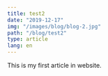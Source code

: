 ```yaml
---
title: test2
date: "2019-12-17"
img: "/images/blog/blog-2.jpg"
path: "/blog/test2"
type: article
lang: en
---
```


This is my first article in website.
